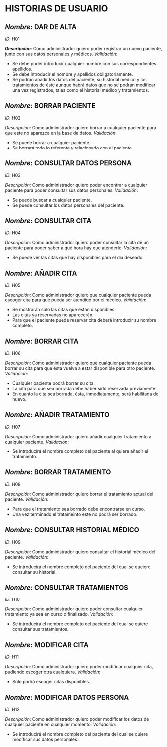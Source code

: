 # **HISTORIAS DE USUARIO**

## *Nombre*: **DAR DE ALTA** 
*ID*: H01 

__*Descripción*__: Como administrador quiero poder registrar un nuevo paciente, junto con sus datos personales y médicos.
 *Validación*:
* Se debe poder introducir cualquier nombre con sus correspondientes apellidos.
* Se debe introducir el nombre y apellidos obligatoriamente.
* Se podrán añadir los datos del paciente, su historial médico y los tratamientos de éste aunque habrá datos que no se podrán modificar una vez registrados, tales como el historial médico y tratamientos.
 

      
## *Nombre*: **BORRAR PACIENTE**
*ID*: H02 

*Descripción*: Como administrador quiero borrar a cualquier paciente para que este no aparezca en la base de datos.
 *Validación*:
* Se puede borrar a cualquier paciente.
* Se borrará todo lo referente y relacionado con el paciente.


      
## *Nombre*: **CONSULTAR DATOS PERSONA**
*ID*: H03 

*Descripción*: Como administrador quiero poder encontrar a cualquier paciente para poder consultar sus datos personales.
 *Validación*:
* Se puede buscar a cualquier paciente.
* Se puede consultar los datos personales del paciente.

       
## *Nombre*: **CONSULTAR CITA**
*ID*: H04

*Descripción*: Como administrador quiero poder consultar la cita de un paciente para poder saber a qué hora hay que atenderle.
 *Validación*:
* Se puede ver las citas que hay disponibles para el dia deseado.
 

      
## *Nombre*: **AÑADIR CITA**
*ID*: H05 

*Descripción*: Como administrador quiero que cualquier paciente pueda escoger cita para que pueda ser atendido por el médico.
 *Validación*:
* Se mostrarán solo las citas que están disponibles.
* Las citas ya reservadas no aparecerán.
* Para que el paciente puede reservar cita deberá introducir su nombre completo.

 
      
## *Nombre*: **BORRAR CITA**
*ID*: H06 

*Descripción*: Como administrador quiero que cualquier paciente pueda borrar su cita para que ésta vuelva a estar disponible para otro paciente.
 *Validación*:
* Cualquier paciente podrá borrar su cita. 
* La cita para que sea borrada debe haber sido reservada previamente.
* En cuanto la cita sea borrada, ésta, inmediatamente, será habilitada de nuevo.



## *Nombre*: **AÑADIR TRATAMIENTO**
*ID*: H07

*Descripción*: Como administrador quiero añadir cualquier tratamiento a cualquier paciente. 
 *Validación*:
* Se introducirá el nombre completo del paciente al quiere añadir el tratamiento.



## *Nombre*: **BORRAR TRATAMIENTO**
*ID*: H08

*Descripción*: Como administrador quiero borrar el tratamiento actual del paciente.
 *Validación*:
* Para que el tratamiento sea borrado debe encontrarse en curso.
* Una vez terminado el tratameinto este no podrá ser borrado.



## *Nombre*: **CONSULTAR HISTORIAL MÉDICO**
*ID*: H09

*Descripción*: Como administrador quiero consultar el historial médico del paciente.
 *Validación*: 
* Se introducirá el nombre completo del paciente del cual se queiere consultar su historial.



## *Nombre*: **CONSULTAR TRATAMIENTOS**
*ID*: H10

*Descripción*: Como administrador quiero poder consultar cualquier tratamiento ya sea en curso o finalizado.
 *Validación*:
* Se introducirá el nombre completo del paciente del cual se quiere consultar sus tratamientos.


## *Nombre*: **MODIFICAR CITA**

*ID*: H11

*Descripción*: Como administrador quiero poder modificar cualquier cita, pudiendo escoger otra cualquiera.
 *Validación*:
* Solo podrá escoger citas disponibles.



## *Nombre*: **MODIFICAR DATOS PERSONA**
*ID*: H12

*Descripción*: Como administrador quiero poder modificar los datos de cualquier paciente en cualquier momento.
*Validación*:
* Se introducirá el nombre completo del paciente del cual se quiere modificar sus datos personales. 
